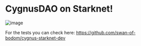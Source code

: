 # CygnusDAO on Starknet!

![image](https://github.com/CygnusDAO/cygnus-starknet/assets/97303883/6df27f6d-c6b8-4748-bf63-d1a48f36867a)

For the tests you can check here: https://github.com/swan-of-bodom/cygnus-starknet-dev
